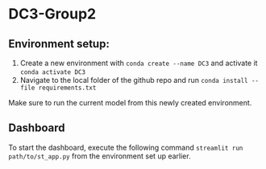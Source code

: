 # DC3-Group2

## Environment setup:
1. Create a new environment with `conda create --name DC3` and activate it `conda activate DC3`
2. Navigate to the local folder of the github repo and run `conda install --file requirements.txt`

Make sure to run the current model from this newly created environment.

## Dashboard 

To start the dashboard, execute the following command `streamlit run path/to/st_app.py` from the environment set up earlier.